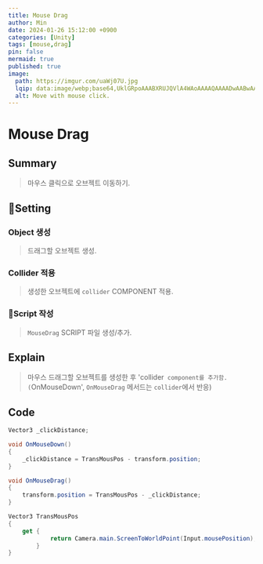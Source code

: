 ```yaml
---
title: Mouse Drag
author: Min
date: 2024-01-26 15:12:00 +0900
categories: [Unity]
tags: [mouse,drag]
pin: false
mermaid: true
published: true
image:
  path: https://imgur.com/uaWj07U.jpg
  lqip: data:image/webp;base64,UklGRpoAAABXRUJQVlA4WAoAAAAQAAAADwAABwAAQUxQSDIAAAARL0AmbZurmr57yyIiqE8oiG0bejIYEQTgqiDA9vqnsUSI6H+oAERp2HZ65qP/VIAWAFZQOCBCAAAA8AEAnQEqEAAIAAVAfCWkAALp8sF8rgRgAP7o9FDvMCkMde9PK7euH5M1m6VWoDXf2FkP3BqV0ZYbO6NA/VFIAAAA
  alt: Move with mouse click.
---
```


# Mouse Drag

## **Summary**
> 마우스 클릭으로 오브젝트 이동하기.

## **Setting**

### Object 생성
> 드래그할 오브젝트 생성.

### Collider 적용
> 생성한 오브젝트에 `collider` COMPONENT 적용.

### Script 작성
> `MouseDrag` SCRIPT 파일 생성/추가.

## **Explain**
> 마우스 드래그할 오브젝트를 생성한 후 'collider` component를 추가함.  
>   (`OnMouseDown', `OnMouseDrag` 메서드는 `collider`에서 반응)  
> 

## **Code**
```c#
Vector3 _clickDistance;

void OnMouseDown()
{
	_clickDistance = TransMousPos - transform.position;
}

void OnMouseDrag()
{
	transform.position = TransMousPos - _clickDistance;
}

Vector3 TransMousPos
{
	get {
			return Camera.main.ScreenToWorldPoint(Input.mousePosition);
		}
}
```
